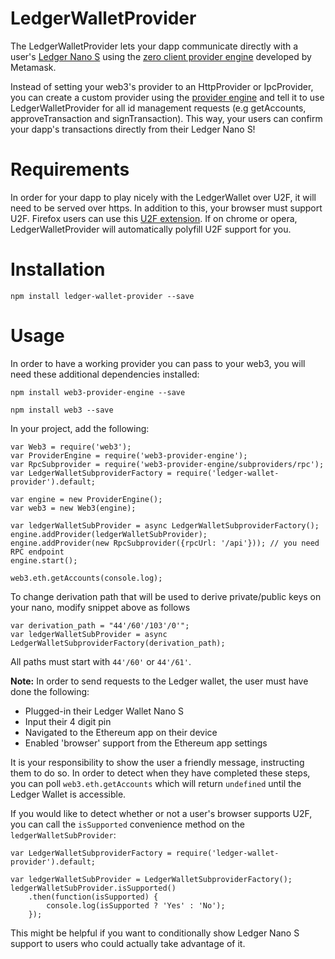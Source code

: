 # LedgerWalletProvider

The LedgerWalletProvider lets your dapp communicate directly with a user's [Ledger Nano S](https://www.ledgerwallet.com/products/ledger-nano-s) using the [zero client provider engine](https://github.com/MetaMask/provider-engine) developed by Metamask.

Instead of setting your web3's provider to an HttpProvider or IpcProvider, you can create a custom provider using the [provider engine](https://github.com/MetaMask/provider-engine) and tell it to use LedgerWalletProvider for all id management requests (e.g getAccounts, approveTransaction and signTransaction). This way, your users can confirm your dapp's transactions directly from their Ledger Nano S!

# Requirements

In order for your dapp to play nicely with the LedgerWallet over U2F, it will need to be served over https. In addition to this, your browser must support U2F. Firefox users can use this [U2F extension](https://addons.mozilla.org/en-US/firefox/addon/u2f-support-add-on/). If on chrome or opera, LedgerWalletProvider will automatically polyfill U2F support for you.

# Installation

```
npm install ledger-wallet-provider --save
```

# Usage

In order to have a working provider you can pass to your web3, you will need these additional dependencies installed:

```
npm install web3-provider-engine --save
```
```
npm install web3 --save
```

In your project, add the following:

```
var Web3 = require('web3');
var ProviderEngine = require('web3-provider-engine');
var RpcSubprovider = require('web3-provider-engine/subproviders/rpc');
var LedgerWalletSubproviderFactory = require('ledger-wallet-provider').default;

var engine = new ProviderEngine();
var web3 = new Web3(engine);

var ledgerWalletSubProvider = async LedgerWalletSubproviderFactory();
engine.addProvider(ledgerWalletSubProvider);
engine.addProvider(new RpcSubprovider({rpcUrl: '/api'})); // you need RPC endpoint
engine.start();

web3.eth.getAccounts(console.log);
```

To change derivation path that will be used to derive private/public keys on your nano, modify snippet above as follows

```
var derivation_path = "44'/60'/103'/0'";
var ledgerWalletSubProvider = async LedgerWalletSubproviderFactory(derivation_path);
```

All paths must start with `44'/60'` or `44'/61'`.

**Note:** In order to send requests to the Ledger wallet, the user must have done the following:
- Plugged-in their Ledger Wallet Nano S
- Input their 4 digit pin
- Navigated to the Ethereum app on their device
- Enabled 'browser' support from the Ethereum app settings

It is your responsibility to show the user a friendly message, instructing them to do so. In order to detect when they have completed these steps, you can poll `web3.eth.getAccounts` which will return `undefined` until the Ledger Wallet is accessible.

If you would like to detect whether or not a user's browser supports U2F, you can call the `isSupported` convenience method on the `ledgerWalletSubProvider`:

```
var LedgerWalletSubproviderFactory = require('ledger-wallet-provider').default;

var ledgerWalletSubProvider = LedgerWalletSubproviderFactory();
ledgerWalletSubProvider.isSupported()
    .then(function(isSupported) {
        console.log(isSupported ? 'Yes' : 'No');
    });
```

This might be helpful if you want to conditionally show Ledger Nano S support to users who could actually take advantage of it.
